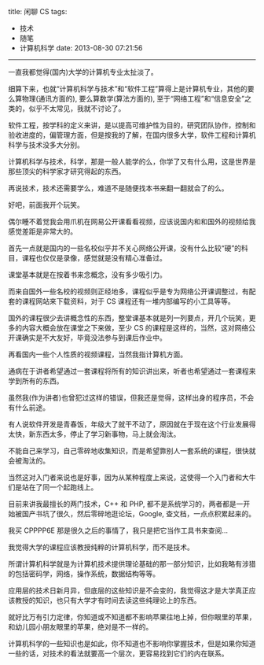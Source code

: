 title: 闲聊 CS
tags:
  - 技术
  - 随笔
  - 计算机科学
date: 2013-08-30 07:21:56
---

一直我都觉得(国内)大学的计算机专业太扯淡了。

细算下来，也就“计算机科学与技术”和“软件工程”算得上是计算机专业，其他的要么算物理(通讯方面的), 要么算数学(算法方面的), 至于“网络工程”和“信息安全”之类的，似乎不太常见，我就不讨论了。

软件工程，按学科的定义来讲，是以提高可维护性为目的，研究团队协作，控制和验收进度的，偏管理方面，但是按我的了解，在国内很多大学，软件工程和计算机科学与技术没多大分别。

计算机科学与技术，科学，那是一般人能学的么，你学了又有什么用，这是世界是那些顶尖的科学家才研究得起的东西。

再说技术，技术还需要学么，难道不是随便找本书来翻一翻就会了的么。

好吧，前面我开个玩笑。

偶尔睡不着觉我会用爪机在网易公开课看看视频，应该说国内和和国外的视频给我感觉差距是非常大的。

首先一点就是国内的一些名校似乎并不关心网络公开课，没有什么比较“硬”的科目，课程也仅仅是录像，感觉就是没有精心准备过。

课堂基本就是在按着书来念概念，没有多少吸引力。

而来自国外一些名校的视频则正经地多，课程似乎是专为网络公开课调整过，有配套的课程网站来下载资料，对于 CS 课程还有一堆内部编写的小工具等等。

国外的课程很少去讲概念性的东西，整堂课基本就是列一列要点，开几个玩笑，更多的内容大概会放在课堂之下来做，至少 CS 的课程是这样的，当然，这对网络公开课确实是不大友好，毕竟没法参与到课后作业中。

再看国内一些个人性质的视频课程，当然我指计算机方面。

通病在于讲者希望通过一套课程将所有的知识讲出来，听者也希望通过一套课程来学到所有的东西。

虽然我(作为讲者)也曾犯过这样的错误，但我还是觉得，这样出身的程序员，不会有什么前途。

有人说软件开发是青春饭，年级大了就干不动了，原因就在于现在这个行业发展得太快，新东西太多，停止了学习新事物，马上就会淘汰。

不能自己来学习，自己零碎地收集知识，而是希望靠别人一套系统的课程，很快就会被淘汰的。

当然这对入门者来说也是好事，因为从某种程度上来说，这使得一个入门者和大牛们是站在了同一个起跑线上。

目前来讲我最擅长的两门技术，C++ 和 PHP, 都不是系统学习的，两者都是一开始被国产书坑了很久，然后零碎地逛论坛，Google, 查文档，一点点积累起来的。

我买 CPPPP6E 那是很久之后的事情了，我只是把它当作工具书来查阅&#8230;

我觉得大学的课程应该教授纯粹的计算机科学，而不是技术。

所谓计算机科学就是为计算机技术提供理论基础的那一部分知识，比如我略有涉猎的包括密码学，网络，操作系统，数据结构等等。

应用层的技术日新月异，但底层的这些知识是不会变的，我觉得这才是大学真正应该教授的知识，也只有大学才有时间去读这些纯理论上的东西。

就好比万有引力定律，你知道或不知道都不影响苹果往地上掉，但你眼里的苹果，和幼儿园小朋友眼里的苹果，绝对是不一样的。

计算机科学的一些知识也是如此，你不知道也不影响你掌握技术，但是如果你知道一些的话，对技术的看法就要高一个层次，更容易找到它们的内在联系。